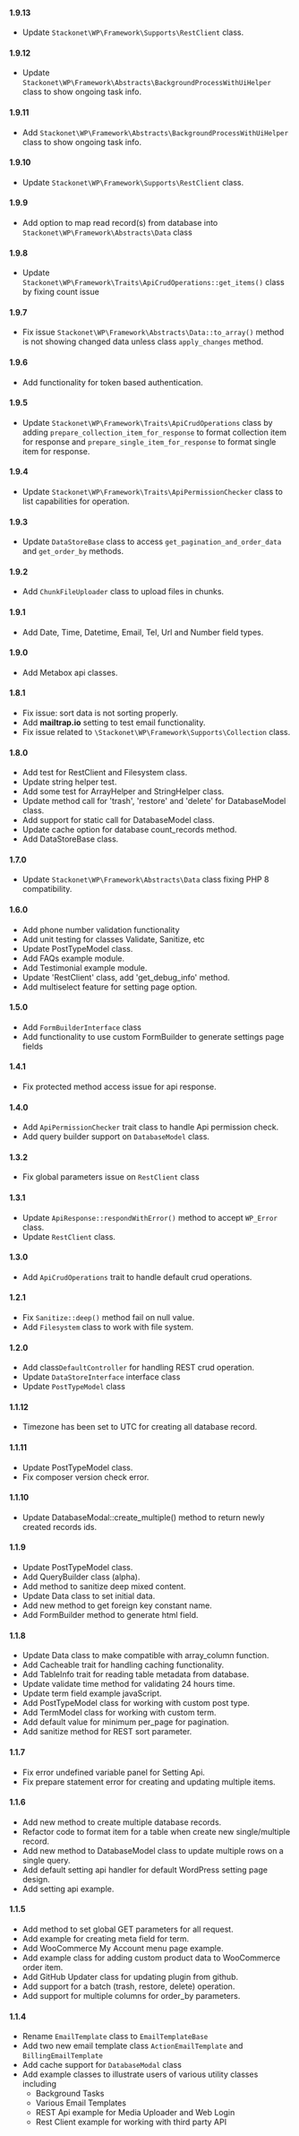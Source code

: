 #### 1.9.13

* Update `Stackonet\WP\Framework\Supports\RestClient` class.

#### 1.9.12

* Update `Stackonet\WP\Framework\Abstracts\BackgroundProcessWithUiHelper` class to show ongoing task info.

#### 1.9.11

* Add `Stackonet\WP\Framework\Abstracts\BackgroundProcessWithUiHelper` class to show ongoing task info.

#### 1.9.10

* Update `Stackonet\WP\Framework\Supports\RestClient` class.

#### 1.9.9

* Add option to map read record(s) from database into `Stackonet\WP\Framework\Abstracts\Data` class

#### 1.9.8

* Update `Stackonet\WP\Framework\Traits\ApiCrudOperations::get_items()` class by fixing count issue

#### 1.9.7

* Fix issue `Stackonet\WP\Framework\Abstracts\Data::to_array()` method is not showing changed data unless
  class `apply_changes` method.

#### 1.9.6

* Add functionality for token based authentication.

#### 1.9.5

* Update `Stackonet\WP\Framework\Traits\ApiCrudOperations` class by adding `prepare_collection_item_for_response` to
  format collection item for response and `prepare_single_item_for_response` to format single item for response.

#### 1.9.4

* Update `Stackonet\WP\Framework\Traits\ApiPermissionChecker` class to list capabilities for operation.

#### 1.9.3

* Update `DataStoreBase` class to access `get_pagination_and_order_data` and `get_order_by` methods.

#### 1.9.2

* Add `ChunkFileUploader` class to upload files in chunks.

#### 1.9.1

* Add Date, Time, Datetime, Email, Tel, Url and Number field types.

#### 1.9.0

* Add Metabox api classes.

#### 1.8.1

* Fix issue: sort data is not sorting properly.
* Add **mailtrap.io** setting to test email functionality.
* Fix issue related to `\Stackonet\WP\Framework\Supports\Collection` class.

#### 1.8.0

* Add test for RestClient and Filesystem class.
* Update string helper test.
* Add some test for ArrayHelper and StringHelper class.
* Update method call for 'trash', 'restore' and 'delete' for DatabaseModel class.
* Add support for static call for DatabaseModel class.
* Update cache option for database count_records method.
* Add DataStoreBase class.

#### 1.7.0

* Update `Stackonet\WP\Framework\Abstracts\Data` class fixing PHP 8 compatibility.

#### 1.6.0

* Add phone number validation functionality
* Add unit testing for classes Validate, Sanitize, etc
* Update PostTypeModel class.
* Add FAQs example module.
* Add Testimonial example module.
* Update 'RestClient' class, add 'get_debug_info' method.
* Add multiselect feature for setting page option.

#### 1.5.0

* Add `FormBuilderInterface` class
* Add functionality to use custom FormBuilder to generate settings page fields

#### 1.4.1

* Fix protected method access issue for api response.

#### 1.4.0

* Add `ApiPermissionChecker` trait class to handle Api permission check.
* Add query builder support on `DatabaseModel` class.

#### 1.3.2

* Fix global parameters issue on `RestClient` class

#### 1.3.1

* Update `ApiResponse::respondWithError()` method to accept `WP_Error` class.
* Update `RestClient` class.

#### 1.3.0

* Add `ApiCrudOperations` trait to handle default crud operations.

#### 1.2.1

* Fix `Sanitize::deep()` method fail on null value.
* Add `Filesystem` class to work with file system.

#### 1.2.0

* Add class`DefaultController` for handling REST crud operation.
* Update `DataStoreInterface` interface class
* Update `PostTypeModel` class

#### 1.1.12

* Timezone has been set to UTC for creating all database record.

#### 1.1.11

* Update PostTypeModel class.
* Fix composer version check error.

#### 1.1.10

* Update DatabaseModal::create_multiple() method to return newly created records ids.

#### 1.1.9

* Update PostTypeModel class.
* Add QueryBuilder class (alpha).
* Add method to sanitize deep mixed content.
* Update Data class to set initial data.
* Add new method to get foreign key constant name.
* Add FormBuilder method to generate html field.

#### 1.1.8

* Update Data class to make compatible with array_column function.
* Add Cacheable trait for handling caching functionality.
* Add TableInfo trait for reading table metadata from database.
* Update validate time method for validating 24 hours time.
* Update term field example javaScript.
* Add PostTypeModel class for working with custom post type.
* Add TermModel class for working with custom term.
* Add default value for minimum per_page for pagination.
* Add sanitize method for REST sort parameter.

#### 1.1.7

* Fix error undefined variable panel for Setting Api.
* Fix prepare statement error for creating and updating multiple items.

#### 1.1.6

* Add new method to create multiple database records.
* Refactor code to format item for a table when create new single/multiple record.
* Add new method to DatabaseModel class to update multiple rows on a single query.
* Add default setting api handler for default WordPress setting page design.
* Add setting api example.

#### 1.1.5

* Add method to set global GET parameters for all request.
* Add example for creating meta field for term.
* Add WooCommerce My Account menu page example.
* Add example class for adding custom product data to WooCommerce order item.
* Add GitHub Updater class for updating plugin from github.
* Add support for a batch (trash, restore, delete) operation.
* Add support for multiple columns for order_by parameters.

#### 1.1.4

* Rename `EmailTemplate` class to `EmailTemplateBase`
* Add two new email template class `ActionEmailTemplate` and `BillingEmailTemplate`
* Add cache support for `DatabaseModal` class
* Add example classes to illustrate users of various utility classes including
    * Background Tasks
    * Various Email Templates
    * REST Api example for Media Uploader and Web Login
    * Rest Client example for working with third party API
